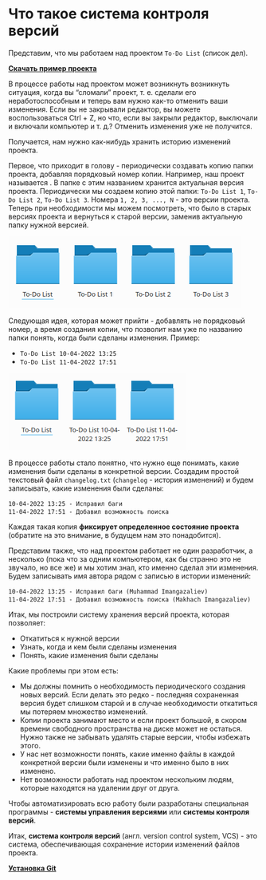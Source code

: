# Что такое система контроля версий

Представим, что мы работаем над проектом `To-Do List` (список дел).

[**Скачать пример проекта**](https://github.com/Imangazaliev/todo-list-example/archive/refs/tags/1.0.zip)

В процессе работы над проектом может возникнуть возникнуть ситуация, когда вы “сломали” проект, т. е. сделали его неработоспособным и теперь вам нужно как-то отменить ваши изменения. Если вы не закрывали редактор, вы можете воспользоваться Ctrl + Z, но что, если вы закрыли редактор, выключали и включали компьютер и т. д.? Отменить изменения уже не получится.

Получается, нам нужно как-нибудь хранить историю изменений проекта.

Первое, что приходит в голову - периодически создавать копию папки проекта, добавляя порядковый номер копии. Например, наш проект называется . В папке с этим названием хранится актуальная версия проекта. Периодически мы создаем копию этой папки: `To-Do List 1`, `To-Do List 2`, `To-Do List 3`. Номера `1, 2, 3, ..., N` - это версии проекта. Теперь при необходимости мы можем посмотреть, что было в старых версиях проекта и вернуться к старой версии, заменив актуальную папку нужной версией. 

![](images/versioning-by-number.png)

Следующая идея, которая может прийти - добавлять не порядковый номер, а время создания копии, что позволит нам уже по названию папки понять, когда были сделаны изменения. Пример: 

- `To-Do List 10-04-2022 13:25`
- `To-Do List 11-04-2022 17:51`

![](images/versioning-by-time.png)

В процессе работы стало понятно, что нужно еще понимать, какие изменения были сделаны в конкретной версии. Создадим простой текстовый файл `changelog.txt` (`changelog` - история изменений) и будем записывать, какие изменения были сделаны:

```
10-04-2022 13:25 - Исправил баги
11-04-2022 17:51 - Добавил возможность поиска
```

Каждая такая копия **фиксирует определенное состояние проекта** (обратите на это внимание, в будущем нам это понадобится).

Представим также, что над проектом работает не один разработчик, а несколько (пока что за одним компьютером, как бы странно это не звучало, но все же) и мы хотим знал, кто именно сделал эти изменения. Будем записывать имя автора рядом с записью в истории изменений:

```
10-04-2022 13:25 - Исправил баги (Muhammad Imangazaliev)
11-04-2022 17:51 - Добавил возможность поиска (Makhach Imangazaliev)
```

Итак, мы построили систему хранения версий проекта, которая позволяет:

- Откатиться к нужной версии
- Узнать, когда и кем были сделаны изменения
- Понять, какие изменения были сделаны

Какие проблемы при этом есть:

- Мы должны помнить о необходимость периодического создания новых версий. Если делать это редко - последняя сохраненная версия будет слишком старой и в случае необходимости откатиться мы потеряем множество изменений.
- Копии проекта занимают место и если проект большой, в скором времени свободного пространства на диске может не остаться. Нужно также не забывать удалять старые версии, чтобы избежать этого.
- У нас нет возможности понять, какие именно файлы в каждой конкретной версии были изменены и что именно было в них изменено.
- Нет возможности работать над проектом нескольким людям, которые находятся на удалении друг от друга.

Чтобы автоматизировать всю работу были разработаны специальная программы - **системы управления версиями** или **системы контроля версий**.

Итак, **система контроля версий** (англ. version control system, VCS) - это система, обеспечивающая сохранение истории изменений файлов проекта.

**[Установка Git](install-git.md)**
